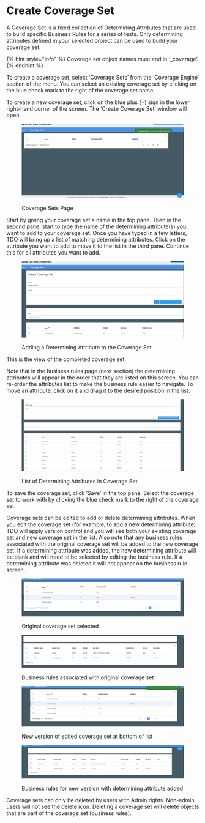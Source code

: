 # Create Coverage Set

A Coverage Set is a fixed collection of Determining Attributes that are used to build specific Business Rules for a series of tests.  Only determining attributes defined in your selected project can be used to build your coverage set.

{% hint style="info" %}
Coverage set object names must end in ‘\_coverage’.
{% endhint %}

To create a coverage set, select ‘Coverage Sets’ from the ‘Coverage Engine’ section of the menu.  You can select an existing coverage set by clicking on the blue check mark to the right of the coverage set name.

To create a new coverage set, click on the blue plus (+) sign in the lower right-hand corner of the screen.  The ‘Create Coverage Set’ window will open.

<figure><img src="../../../../.gitbook/assets/Picture1.png" alt=""><figcaption><p>Coverage Sets Page</p></figcaption></figure>

Start by giving your coverage set a name in the top pane. Then in the second pane, start to type the name of the determining attribute(s) you want to add to your coverage set. Once you have typed in a few letters, TDO will bring up a list of matching determining attributes. Click on the attribute you want to add to move it to the list in the third pane. Continue this for all attributes you want to add.

<figure><img src="../../../../.gitbook/assets/image (15).png" alt=""><figcaption><p>Adding a Determining Attribute to the Coverage Set</p></figcaption></figure>

This is the view of the completed coverage set.

Note that in the business rules page (next section) the determining attributes will appear in the order that they are listed on this screen.  You can re-order the attributes list to make the business rule easier to navigate.  To move an attribute, click on it and drag it to the desired position in the list.

<figure><img src="../../../../.gitbook/assets/image (16).png" alt=""><figcaption><p>List of Determining Attributes in Coverage Set</p></figcaption></figure>

To save the coverage set, click ‘Save’ in the top pane. Select the coverage set to work with by clicking the blue check mark to the right of the coverage set.

Coverage sets can be edited to add or delete determining attributes.  When you edit the coverage set (for example, to add a new determining attribute) TDO will apply version control and you will see both your existing coverage set and new coverage set in the list.  Also note that any business rules associated with the original coverage set will be added to the new coverage set.  If a determining attribute was added, the new determining attribute will be blank and will need to be selected by editing the business rule.  If a determining attribute was deleted it will not appear on the business rule screen.

<figure><img src="../../../../.gitbook/assets/image (17).png" alt=""><figcaption><p>Original coverage set selected</p></figcaption></figure>

<figure><img src="../../../../.gitbook/assets/image (18).png" alt=""><figcaption><p>Business rules associated with original coverage set</p></figcaption></figure>

<figure><img src="../../../../.gitbook/assets/image (19).png" alt=""><figcaption><p>New version of edited coverage set at bottom of list</p></figcaption></figure>

<figure><img src="../../../../.gitbook/assets/image (20).png" alt=""><figcaption><p>Business rules for new version with determining attribute added</p></figcaption></figure>

Coverage sets can only be deleted by users with Admin rights.  Non-admin users will not see the delete icon.  Deleting a coverage set will delete objects that are part of the coverage set (business rules).
